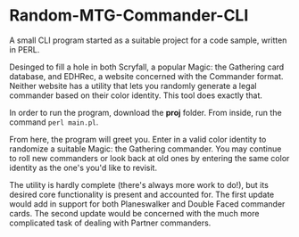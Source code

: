 # Random-MTG-Commander-CLI
A small CLI program started as a suitable project for a code sample, written in PERL.

Desinged to fill a hole in both Scryfall, a popular Magic: the Gathering card database, and EDHRec, a website concerned with the Commander format. Neither website has a utility that lets you randomly generate a legal commander based on their color identity. This tool does exactly that.

In order to run the program, download the <b>proj</b> folder. From inside, run the command ```perl main.pl```.

From here, the program will greet you. Enter in a valid color identity to randomize a suitable Magic: the Gathering commander. You may continue to roll new commanders or look back at old ones by entering the same color identity as the one's you'd like to revisit.

The utility is hardly complete (there's always more work to do!), but its desired core functionality is present and accounted for. The first update would add in support for both Planeswalker and Double Faced commander cards. The second update would be concerned with the much more complicated task of dealing with Partner commanders.
